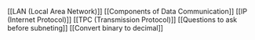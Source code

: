 [[LAN (Local Area Network)]]
[[Components of Data Communication]]
[[IP (Internet Protocol)]]
[[TPC (Transmission Protocol)]]
[[Questions to ask before subneting]]
[[Convert binary to decimal]]